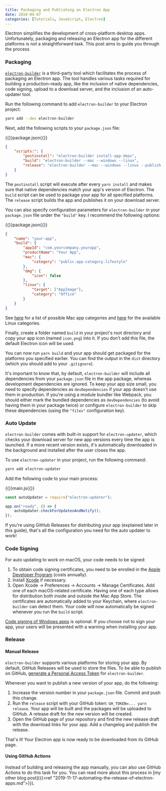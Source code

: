 ```yaml
---
title: Packaging and Publishing an Electron App
date: 2019-04-07
categories: [Tutorials, JavaScript, Electron]
---
```


Electron simplifies the development of cross-platform desktop apps. Unfortunately, packaging and releasing an Electron app for the different platforms is not a straightforward task. This post aims to guide you through the process

<!--more-->

### Packaging

[`electron-builder`](https://github.com/electron-userland/electron-builder) is a third-party tool which facilitates the process of packaging an Electron app. The tool handles various tasks required for building a production-ready app, like the inclusion of native dependencies, code signing, upload to a download server, and the inclusion of an auto-updater tool.

Run the following command to add `electron-builder` to your Electron project:

```sh
yarn add --dev electron-builder
```

Next, add the following scripts to your `package.json` file:

{{<file-name>}}package.json{{</file-name>}}

```json
{
	"scripts:": {
		"postinstall": "electron-builder install-app-deps",
		"build": "electron-builder --mac --windows --linux",
		"release": "electron-builder --mac --windows --linux --publish always"
	}
}
```

The `postinstall` script will execute after every `yarn install` and makes sure that native dependencies match your app's version of Electron. The `build` script can be used to package your app for all specified platforms. The `release` script builds the app and publishes it on your download server.

You can also specify configuration parameters for `electron-builder` in your `package.json` file under the `"build"` key. I recommend the following options:

{{<file-name>}}package.json{{</file-name>}}

```json
{
	"name": "your-app",
	"build": {
		"appId": "com.yourcompany.yourapp",
		"productName": "Your App",
		"mac": {
			"category": "public.app-category.lifestyle"
		},
		"dmg": {
			"icon": false
		},
		"linux": {
			"target": ["AppImage"],
			"category": "Office"
		}
	}
}
```

See [here](https://developer.apple.com/library/archive/documentation/General/Reference/InfoPlistKeyReference/Articles/LaunchServicesKeys.html#//apple_ref/doc/uid/TP40009250-SW8) for a list of possible Mac app categories and [here](https://specifications.freedesktop.org/menu-spec/latest/apa.html#main-category-registry) for the available Linux categories.

Finally, create a folder named `build` in your project's root directory and copy your app icon (named `icon.png`) into it. If you don't add this file, the default Electron icon will be used.

You can now run `yarn build` and your app should get packaged for the platforms you specified earlier. You can find the output in the `dist` directory (which you should add to your `.gitignore`).

It's important to know that, by default, `electron-builder` will include all dependencies from your `package.json` file in the app package, whereas development dependencies are ignored. To keep your app size small, you need to specify dependencies as `devDependencies` if your app doesn't use them in production. If you're using a module bundler like Webpack, you should either mark the bundled dependencies as `devDependencies` (to avoid having them in your package twice) or configure `electron-builder` to skip these dependencies (using the `"files"` configuration key).

### Auto Update

`electron-builder` comes with built-in support for `electron-updater`, which checks your download server for new app versions every time the app is launched. If a more recent version exists, it's automatically downloaded in the background and installed after the user closes the app.

To use `electron-updater` in your project, run the following command:

```sh
yarn add electron-updater
```

Add the following code to your main process:

{{<file-name>}}main.js{{</file-name>}}

```js
const autoUpdater = require("electron-updater");

app.on("ready", () => {
	autoUpdater.checkForUpdatesAndNotify();
});
```

If you're using GitHub Releases for distributing your app (explained later in this guide), that's all the configuration you need for the auto updater to work!

### Code Signing

For auto updating to work on macOS, your code needs to be signed:

1. To obtain code signing certificates, you need to be enrolled in the [Apple Developer Program](https://developer.apple.com/programs) (costs annually).
2. Install [Xcode](https://developer.apple.com/xcode) if necessary.
3. Open Xcode → Preferences → Accounts → Manage Certificates. Add one of each macOS-related certificate. Having one of each type allows for distribution both inside and outside the Mac App Store. The certificates are automatically added to your Keychain, where `electron-builder` can detect them. Your code will now automatically be signed whenever you run the `build` script.

[Code signing of Windows apps](https://www.electron.build/code-signing#windows) is optional. If you choose not to sign your app, your users will be presented with a warning when installing your app.

### Release

#### Manual Release

`electron-builder` supports various platforms for storing your app. By default, GitHub Releases will be used to store the files. To be able to publish on GitHub, [generate a Personal Access Token](https://github.com/settings/tokens) for `electron-builder`.

Whenever you want to publish a new version of your app, do the following:

1. Increase the version number in your `package.json` file. Commit and push this change.
2. Run the `release` script with your GitHub token: `GH_TOKEN=... yarn release`. Your app will be built and the packages will be uploaded to GitHub. A release draft for the new version will be created.
3. Open the GitHub page of your repository and find the new release draft with the download links for your app. Add a changelog and publish the release.

That's it! Your Electron app is now ready to be downloaded from its GitHub page.

#### Using GitHub Actions

Instead of building and releasing the app manually, you can also use GitHub Actions to do this task for you. You can read more about this process in [my other blog post]({{<ref "2019-11-17-automating-the-release-of-electron-apps.md">}}).
